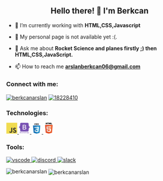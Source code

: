 <h2 align="center">Hello there! 🌌 I'm Berkcan</h1>



  
- 🌱 I’m currently working with **HTML,CSS,Javascript**

- 🚀 My personal page is not available yet :(.

- 💬 Ask me about **Rocket Science and planes firstly ;) then HTML,CSS,JavaScript.**

- 📫 How to reach me **arslanberkcan06@gmail.com**
 </p>

<h3 align="left">Connect with me:</h3>
<p align="left">
<a href="https://www.linkedin.com/in/berkcanarslan/" target="blank" rel=”noopener”><img align="center" src="https://velanovascular.com/wp-content/uploads/2020/06/LinkedIn.png" alt="berkcanarslan" height="30" width="30" /></a>
<a href="https://stackoverflow.com/users/18228410/berkcanarslan" target="blank" rel=”noopener”><img align="center" src="https://upload.wikimedia.org/wikipedia/commons/thumb/e/ef/Stack_Overflow_icon.svg/768px-Stack_Overflow_icon.svg.png" alt="18228410" height="45" width="45" /></a>

<h3 align="left">Technologies:</h3>
<p align="left"> 
<a href="https://developer.mozilla.org/en-US/docs/Web/JavaScript" target="_blank" rel=”noopener”> <img src="https://raw.githubusercontent.com/devicons/devicon/master/icons/javascript/javascript-original.svg" alt="javascript" width="30" height="30"/> </a> 
<a href="https://getbootstrap.com" target="_blank" rel=”noopener”> <img src="https://raw.githubusercontent.com/devicons/devicon/master/icons/bootstrap/bootstrap-plain-wordmark.svg" alt="bootstrap" width="30" height="30"/> </a>
<a href="https://www.w3schools.com/css/" target="_blank" rel=”noopener”> <img src="https://raw.githubusercontent.com/devicons/devicon/master/icons/css3/css3-original-wordmark.svg" alt="css3" width="28" height="28"/> </a> 
<a href="https://www.w3.org/html/" target="_blank" rel=”noopener”> <img src="https://raw.githubusercontent.com/devicons/devicon/master/icons/html5/html5-original-wordmark.svg" alt="html5" width="30" height="30"/> </a> 

  
<h3 align="left">Tools:</h3>
<a href="https://code.visualstudio.com/" target="_blank" rel=”noopener”> <img src="https://upload.wikimedia.org/wikipedia/commons/thumb/9/9a/Visual_Studio_Code_1.35_icon.svg/1024px-Visual_Studio_Code_1.35_icon.svg.png" alt="vscode" width="30" height="30"/> </a>
<a href="https://discord.com/" target="_blank" rel=”noopener”> <img src="https://cdn4.iconfinder.com/data/icons/logos-and-brands/512/91_Discord_logo_logos-512.png" alt="discord" width="30" height="30"/> </a> 
<a href="https://slack.com/intl/en-tr/" target="_blank" rel=”noopener”> <img src="https://cdn.brandfolder.io/5H442O3W/as/pl546j-7le8zk-4nzzs1/Slack_Mark_Web.png" alt="slack" width="37" height="37"/> </a>


<p><img align="left" src="https://github-readme-stats.vercel.app/api/top-langs?username=berkcanarslan&show_icons=true&theme=radical&locale=en&layout=compact" alt="berkcanarslan" /></p>

<p>&nbsp;<img align="center" src="https://github-readme-stats.vercel.app/api?username=berkcanarslan&show_icons=true&theme=dark&locale=en" alt="berkcanarslan" width="50%" /></p>
